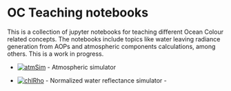 # OC Teaching notebooks

This is a collection of jupyter notebooks for teaching different Ocean Colour related concepts. The notebooks include topics like water leaving radiance generation from AOPs and atmospheric components calculations, among others. This is a work in progress.


* [![atmSim](https://mybinder.org/badge_logo.svg)](https://mybinder.org/v2/gh/OC-Teaching-notebooks/master?filepath=notebooks%2FatmSim.ipynb) - Atmospheric simulator

* [![chlRho](https://mybinder.org/badge_logo.svg)](https://mybinder.org/v2/gh/OC-Teaching-notebooks/master?filepath=notebooks%2FchlRho.ipynb) - Normalized water reflectance simulator - 
